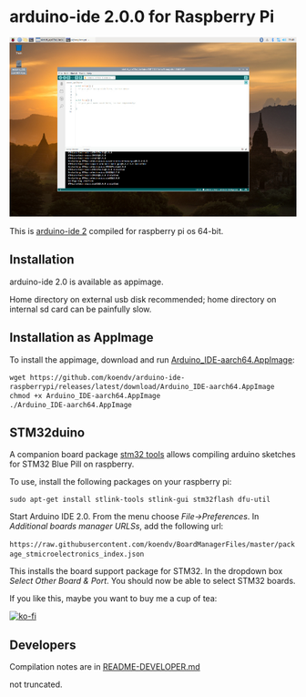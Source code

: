 # arduino-ide 2.0.0 for Raspberry Pi

[![arduino ide 2.0](images/screenshot_small.jpg)](https://github.com/koendv/arduino-ide-raspberrypi/raw/main/images/screenshot.png)

This is [arduino-ide 2](https://github.com/arduino/arduino-ide) compiled for raspberry pi os 64-bit.

## Installation

arduino-ide 2.0 is available as appimage.

Home directory on external usb disk recommended; home directory on internal sd card can be painfully slow.

## Installation as AppImage

To install the appimage, download and run [Arduino_IDE-aarch64.AppImage](https://github.com/koendv/arduino-ide-raspberrypi/releases/latest/download/Arduino_IDE-aarch64.AppImage):

```
wget https://github.com/koendv/arduino-ide-raspberrypi/releases/latest/download/Arduino_IDE-aarch64.AppImage
chmod +x Arduino_IDE-aarch64.AppImage
./Arduino_IDE-aarch64.AppImage
```

## STM32duino

A companion board package [stm32 tools](https://github.com/koendv/Arduino_Tools) allows compiling arduino sketches for STM32 Blue Pill on raspberry.

To use, install the following packages on your raspberry pi:
```
sudo apt-get install stlink-tools stlink-gui stm32flash dfu-util
```

Start Arduino IDE 2.0. From the menu choose *File->Preferences*. In *Additional boards manager URLSs*, add the following url:

 ```https://raw.githubusercontent.com/koendv/BoardManagerFiles/master/package_stmicroelectronics_index.json```

This installs the board support package for STM32. In the dropdown box *Select Other Board & Port*. You should now be able to select STM32 boards.

If you like this, maybe you want to buy me a cup of tea:

[![ko-fi](images/kofibutton.svg)](https://ko-fi.com/Q5Q03LPDQ)

## Developers

Compilation notes are in [README-DEVELOPER.md](README-DEVELOPER.md)

not truncated.
